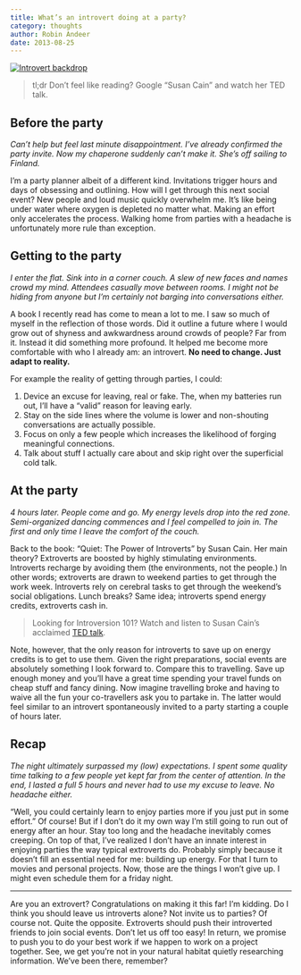 ```yaml
---
title: What’s an introvert doing at a party?
category: thoughts
author: Robin Andeer
date: 2013-08-25
---
```


[![Introvert backdrop](https://d262ilb51hltx0.cloudfront.net/fit/t/1600/672/0*Dgi3D_b5QDGYTnJB.png)](https://d262ilb51hltx0.cloudfront.net/fit/t/1600/672/0*Dgi3D_b5QDGYTnJB.png)

> tl;dr Don’t feel like reading? Google “Susan Cain” and watch her TED talk.

## Before the party
_Can’t help but feel last minute disappointment. I’ve already confirmed the party invite. Now my chaperone suddenly can’t make it. She’s off sailing to Finland._

I’m a party planner albeit of a different kind. Invitations trigger hours and days of obsessing and outlining. How will I get through this next social event? New people and loud music quickly overwhelm me. It’s like being under water where oxygen is depleted no matter what. Making an effort only accelerates the process. Walking home from parties with a headache is unfortunately more rule than exception.

## Getting to the party
_I enter the flat. Sink into in a corner couch. A slew of new faces and names crowd my mind. Attendees casually move between rooms. I might not be hiding from anyone but I’m certainly not barging into conversations either._

A book I recently read has come to mean a lot to me. I saw so much of myself in the reflection of those words. Did it outline a future where I would grow out of shyness and awkwardness around crowds of people? Far from it. Instead it did something more profound. It helped me become more comfortable with who I already am: an introvert. **No need to change. Just adapt to reality.**

For example the reality of getting through parties, I could:

1. Device an excuse for leaving, real or fake. The, when my batteries run out, I’ll have a “valid” reason for leaving early.
2. Stay on the side lines where the volume is lower and non-shouting conversations are actually possible.
3. Focus on only a few people which increases the likelihood of forging meaningful connections.
4. Talk about stuff I actually care about and skip right over the superficial cold talk.

## At the party
_4 hours later. People come and go. My energy levels drop into the red zone. Semi-organized dancing commences and I feel compelled to join in. The first and only time I leave the comfort of the couch._

Back to the book: “Quiet: The Power of Introverts” by Susan Cain. Her main theory? Extroverts are boosted by highly stimulating environments. Introverts recharge by avoiding them (the environments, not the people.) In other words; extroverts are drawn to weekend parties to get through the work week. Introverts rely on cerebral tasks to get through the weekend’s social obligations. Lunch breaks? Same idea; introverts spend energy credits, extroverts cash in.

> Looking for Introversion 101? Watch and listen to Susan Cain’s acclaimed [TED talk](http://www.youtube.com/watch?v=eQH2U-kmBdY).

Note, however, that the only reason for introverts to save up on energy credits is to get to use them. Given the right preparations, social events are absolutely something I look forward to. Compare this to travelling. Save up enough money and you’ll have a great time spending your travel funds on cheap stuff and fancy dining. Now imagine travelling broke and having to waive all the fun your co-travellers ask you to partake in. The latter would feel similar to an introvert spontaneously invited to a party starting a couple of hours later.

## Recap
_The night ultimately surpassed my (low) expectations. I spent some quality time talking to a few people yet kept far from the center of attention. In the end, I lasted a full 5 hours and never had to use my excuse to leave. No headache either._

“Well, you could certainly learn to enjoy parties more if you just put in some effort.” Of course! But if I don’t do it my own way I’m still going to run out of energy after an hour. Stay too long and the headache inevitably comes creeping. On top of that, I’ve realized I don’t have an innate interest in enjoying parties the way typical extroverts do. Probably simply because it doesn’t fill an essential need for me: building up energy. For that I turn to movies and personal projects. Now, those are the things I won’t give up. I might even schedule them for a friday night.

------------

Are you an extrovert? Congratulations on making it this far! I’m kidding. Do I think you should leave us introverts alone? Not invite us to parties? Of course not. Quite the opposite. Extroverts should push their introverted friends to join social events. Don’t let us off too easy! In return, we promise to push you to do your best work if we happen to work on a project together. See, we get you’re not in your natural habitat quietly researching information. We’ve been there, remember?
